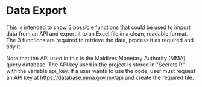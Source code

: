 # Data Export
 
This is intended to show 3 possible functions that could be used to import data from an API and export it to an Excel file in a clean, readable format. The 3 functions are required to retrieve the data, process it as required and tidy it.

Note that the API used in this is the Maldives Monetary Authority (MMA) query database. The API key used in the project is stored in "Secrets.R" with the variable api_key. If a user wants to use the code, user must request an API key at https://database.mma.gov.mv/api and create the required file.